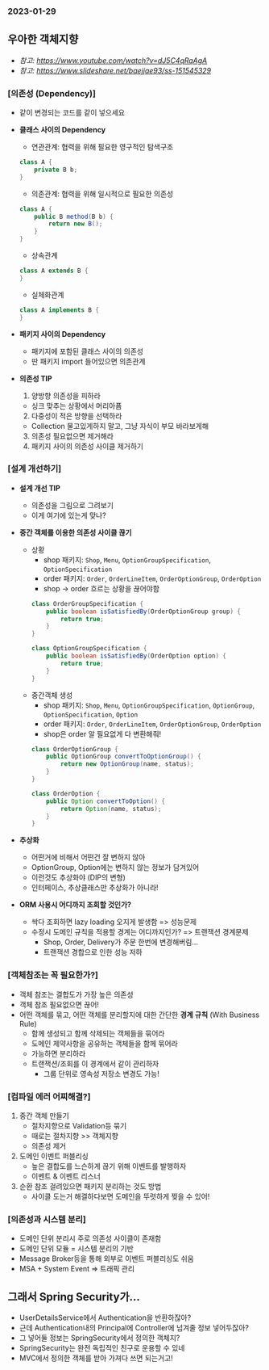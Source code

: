 ### 2023-01-29

## 우아한 객체지향
- *참고: https://www.youtube.com/watch?v=dJ5C4qRqAgA*
- *참고: https://www.slideshare.net/baejjae93/ss-151545329*
### [의존성 (Dependency)]
- 같이 변경되는 코드를 같이 넣으세요
- **클래스 사이의 Dependency**
  - 연관관계: 협력을 위해 필요한 영구적인 탐색구조
  ```java
  class A {
      private B b;
  }
  ```
  - 의존관계: 협력을 위해 일시적으로 필요한 의존성
  ```java
  class A {
      public B method(B b) {
          return new B();
      }
  }
  ```
  - 상속관계
  ```java
  class A extends B {
  }
  ```
  - 실체화관계
  ```java
  class A implements B {
  }
  ```

- **패키지 사이의 Dependency**
  - 패키지에 포함된 클래스 사이의 의존성
  - 딴 패키지 import 들어있으면 의존관계

- **의존성 TIP**
  1. 양방향 의존성을 피하라
    - 싱크 맞추는 상황에서 머리아픔
  2. 다중성이 적은 방향을 선택하라
    - Collection 물고있게하지 말고, 그냥 자식이 부모 바라보게해
  3. 의존성 필요없으면 제거해라
  4. 패키지 사이의 의존성 사이클 제거하기

### [설계 개선하기]
- **설계 개선 TIP**
  - 의존성을 그림으로 그려보기
  - 이게 여기에 있는게 맞나?

- **중간 객체를 이용한 의존성 사이클 끊기**
  - 상황
    - shop 패키지: `Shop`, `Menu`, `OptionGroupSpecification`, `OptionSpecification`
    - order 패키지: `Order`, `OrderLineItem`, `OrderOptionGroup`, `OrderOption`
    - shop -> order 흐르는 상황을 끊어야함
    ````java
    class OrderGroupSpecification {
        public boolean isSatisfiedBy(OrderOptionGroup group) {
            return true;
        }
    }
  
    class OptionGroupSpecification {
        public boolean isSatisfiedBy(OrderOption option) {
            return true;
        }
    }
    ````
  - 중간객체 생성    
    - shop 패키지: `Shop`, `Menu`, `OptionGroupSpecification`, `OptionGroup`, `OptionSpecification`, `Option`
    - order 패키지: `Order`, `OrderLineItem`, `OrderOptionGroup`, `OrderOption`
    - shop은 order 알 필요없게 다 변환해줘!
    ```java
    class OrderOptionGroup {
        public OptionGroup convertToOptionGroup() {
            return new OptionGroup(name, status);
        }
    }
  
    class OrderOption {
        public Option convertToOption() {
            return Option(name, status);
        }
    }
    ```

- **추상화**
  - 어떤거에 비해서 어떤건 잘 변하지 않아
  - OptionGroup, Option에는 변하지 않는 정보가 담겨있어
  - 이런것도 추상화야 (DIP의 변형)
  - 인터페이스, 추상클래스만 추상화가 아니라!

- **ORM 사용시 어디까지 조회할 것인가?**
  - 싹다 조회하면 lazy loading 오지게 발생함 => 성능문제
  - 수정시 도메인 규칙을 적용할 경계는 어디까지인가? => 트랜잭션 경계문제
    - Shop, Order, Delivery가 주문 한번에 변경해버림...
    - 트랜잭션 경합으로 인한 성능 저하

### [객체참조는 꼭 필요한가?]
- 객체 참조는 결합도가 가장 높은 의존성
- 객체 참조 필요없으면 끊어!
- 어떤 객체를 묶고, 어떤 객체를 분리할지에 대한 간단한 **경계 규칙** (With Business Rule)
  - 함께 생성되고 함께 삭제되는 객체들을 묶어라
  - 도메인 제약사항을 공유하는 객체들을 함께 묶어라
  - 가능하면 분리하라
  - 트랜잭션/조회를 이 경계에서 같이 관리하자
    - 그룹 단위로 영속성 저장소 변경도 가능!

### [컴파일 에러 어찌해결?]
1. 중간 객체 만들기
   - 절차지향으로 Validation등 묶기
   - 때로는 절차지향 >> 객체지향 
   - 의존성 제거
2. 도메인 이벤트 퍼블리싱
   - 높은 결합도를 느슨하게 끊기 위해 이벤트를 발행하자
   - 이벤트 & 이벤트 리스너
3. 순환 참조 걸려있으면 패키지 분리하는 것도 방법
   - 사이클 도는거 해결하다보면 도메인을 뚜렷하게 찢을 수 있어!

### [의존성과 시스템 분리]
- 도메인 단위 분리시 주로 의존성 사이클이 존재함
- 도메인 단위 모듈 = 시스템 분리의 기반
- Message Broker등을 통해 외부로 이벤트 퍼블리싱도 쉬움
- MSA + System Event => 트래픽 관리

## 그래서 Spring Security가...
- UserDetailsService에서 Authentication을 반환하잖아?
- 근데 Authentication내의 Principal에 Controller에 넘겨줄 정보 넣어두잖아?
- 그 넣어둘 정보는 SpringSecurity에서 정의한 객체지?
- SpringSecurity는 완전 독립적인 친구로 운용할 수 있네
- MVC에서 정의한 객체를 받아 가져다 쓰면 되는거고!
